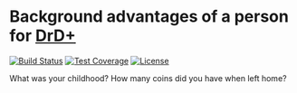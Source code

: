 # Background advantages of a person for [DrD+](http://www.altar.cz/drdplus/)

[![Build Status](https://travis-ci.org/jaroslavtyc/drd-plus-person-background.svg?branch=master)](https://travis-ci.org/jaroslavtyc/drd-plus-person-background)
[![Test Coverage](https://codeclimate.com/github/jaroslavtyc/drd-plus-person-background/badges/coverage.svg)](https://codeclimate.com/github/jaroslavtyc/drd-plus-person-background/coverage)
[![License](https://poser.pugx.org/drd-plus/person-background/license)](https://packagist.org/packages/drd-plus/person-background)

What was your childhood? How many coins did you have when left home?
